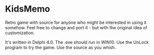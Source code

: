 # KidsMemo
Retro game with source for anyone who might be interested in using it somehow. Feel free to change and port it - but with the original idea of customization. 

It's written in Delphi 4.0.
The .exe should run in WIN10.
Use the UnLock program to try the game. 
Use the source as you whish.

